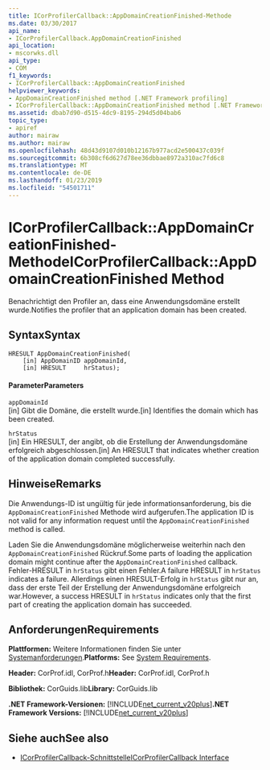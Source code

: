 ```yaml
---
title: ICorProfilerCallback::AppDomainCreationFinished-Methode
ms.date: 03/30/2017
api_name:
- ICorProfilerCallback.AppDomainCreationFinished
api_location:
- mscorwks.dll
api_type:
- COM
f1_keywords:
- ICorProfilerCallback::AppDomainCreationFinished
helpviewer_keywords:
- AppDomainCreationFinished method [.NET Framework profiling]
- ICorProfilerCallback::AppDomainCreationFinished method [.NET Framework profiling]
ms.assetid: dbab7d90-d515-4dc9-8195-294d5d04bab6
topic_type:
- apiref
author: mairaw
ms.author: mairaw
ms.openlocfilehash: 48d43d9107d010b12167b977acd2e500437c039f
ms.sourcegitcommit: 6b308cf6d627d78ee36dbbae8972a310ac7fd6c8
ms.translationtype: MT
ms.contentlocale: de-DE
ms.lasthandoff: 01/23/2019
ms.locfileid: "54501711"
---
```

# <a name="icorprofilercallbackappdomaincreationfinished-method"></a><span data-ttu-id="50d73-102">ICorProfilerCallback::AppDomainCreationFinished-Methode</span><span class="sxs-lookup"><span data-stu-id="50d73-102">ICorProfilerCallback::AppDomainCreationFinished Method</span></span>
<span data-ttu-id="50d73-103">Benachrichtigt den Profiler an, dass eine Anwendungsdomäne erstellt wurde.</span><span class="sxs-lookup"><span data-stu-id="50d73-103">Notifies the profiler that an application domain has been created.</span></span>  
  
## <a name="syntax"></a><span data-ttu-id="50d73-104">Syntax</span><span class="sxs-lookup"><span data-stu-id="50d73-104">Syntax</span></span>  
  
```  
HRESULT AppDomainCreationFinished(  
    [in] AppDomainID appDomainId,  
    [in] HRESULT     hrStatus);   
```  
  
#### <a name="parameters"></a><span data-ttu-id="50d73-105">Parameter</span><span class="sxs-lookup"><span data-stu-id="50d73-105">Parameters</span></span>  
 `appDomainId`  
 <span data-ttu-id="50d73-106">[in] Gibt die Domäne, die erstellt wurde.</span><span class="sxs-lookup"><span data-stu-id="50d73-106">[in] Identifies the domain which has been created.</span></span>  
  
 `hrStatus`  
 <span data-ttu-id="50d73-107">[in] Ein HRESULT, der angibt, ob die Erstellung der Anwendungsdomäne erfolgreich abgeschlossen.</span><span class="sxs-lookup"><span data-stu-id="50d73-107">[in] An HRESULT that indicates whether creation of the application domain completed successfully.</span></span>  
  
## <a name="remarks"></a><span data-ttu-id="50d73-108">Hinweise</span><span class="sxs-lookup"><span data-stu-id="50d73-108">Remarks</span></span>  
 <span data-ttu-id="50d73-109">Die Anwendungs-ID ist ungültig für jede informationsanforderung, bis die `AppDomainCreationFinished` Methode wird aufgerufen.</span><span class="sxs-lookup"><span data-stu-id="50d73-109">The application ID is not valid for any information request until the `AppDomainCreationFinished` method is called.</span></span>  
  
 <span data-ttu-id="50d73-110">Laden Sie die Anwendungsdomäne möglicherweise weiterhin nach den `AppDomainCreationFinished` Rückruf.</span><span class="sxs-lookup"><span data-stu-id="50d73-110">Some parts of loading the application domain might continue after the `AppDomainCreationFinished` callback.</span></span> <span data-ttu-id="50d73-111">Fehler-HRESULT in `hrStatus` gibt einen Fehler.</span><span class="sxs-lookup"><span data-stu-id="50d73-111">A failure HRESULT in `hrStatus` indicates a failure.</span></span> <span data-ttu-id="50d73-112">Allerdings einen HRESULT-Erfolg in `hrStatus` gibt nur an, dass der erste Teil der Erstellung der Anwendungsdomäne erfolgreich war.</span><span class="sxs-lookup"><span data-stu-id="50d73-112">However, a success HRESULT in `hrStatus` indicates only that the first part of creating the application domain has succeeded.</span></span>  
  
## <a name="requirements"></a><span data-ttu-id="50d73-113">Anforderungen</span><span class="sxs-lookup"><span data-stu-id="50d73-113">Requirements</span></span>  
 <span data-ttu-id="50d73-114">**Plattformen:** Weitere Informationen finden Sie unter [Systemanforderungen](../../../../docs/framework/get-started/system-requirements.md).</span><span class="sxs-lookup"><span data-stu-id="50d73-114">**Platforms:** See [System Requirements](../../../../docs/framework/get-started/system-requirements.md).</span></span>  
  
 <span data-ttu-id="50d73-115">**Header:** CorProf.idl, CorProf.h</span><span class="sxs-lookup"><span data-stu-id="50d73-115">**Header:** CorProf.idl, CorProf.h</span></span>  
  
 <span data-ttu-id="50d73-116">**Bibliothek:** CorGuids.lib</span><span class="sxs-lookup"><span data-stu-id="50d73-116">**Library:** CorGuids.lib</span></span>  
  
 <span data-ttu-id="50d73-117">**.NET Framework-Versionen:** [!INCLUDE[net_current_v20plus](../../../../includes/net-current-v20plus-md.md)]</span><span class="sxs-lookup"><span data-stu-id="50d73-117">**.NET Framework Versions:** [!INCLUDE[net_current_v20plus](../../../../includes/net-current-v20plus-md.md)]</span></span>  
  
## <a name="see-also"></a><span data-ttu-id="50d73-118">Siehe auch</span><span class="sxs-lookup"><span data-stu-id="50d73-118">See also</span></span>
- [<span data-ttu-id="50d73-119">ICorProfilerCallback-Schnittstelle</span><span class="sxs-lookup"><span data-stu-id="50d73-119">ICorProfilerCallback Interface</span></span>](../../../../docs/framework/unmanaged-api/profiling/icorprofilercallback-interface.md)
